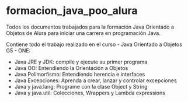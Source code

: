 # formacion_java_poo_alura
Todos los documentos trabajados para la formación Java Orientado a Objetos de Alura para iniciar una carrera en programación Java.

Contiene todo el trabajo realizado en el curso - Java Orientado a Objetos G5 - ONE:

* Java JRE y JDK: compile y ejecute su primer programa
* Java OO: Entendiendo la Orientación a Objetos
* Java Polimorfismo: Entendiendo herencia e interfaces
* Java Excepciones: Aprenda a crear, lanzar y controlar excepciones
* Java y java.lang: Programe con la clase Object y String
* Java y java.util: Colecciones, Wrappers y Lambda expressions
